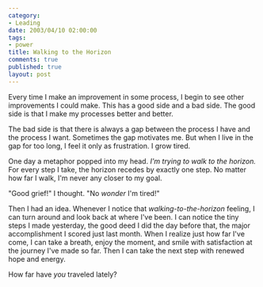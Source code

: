 ```yaml
--- 
category: 
- Leading
date: 2003/04/10 02:00:00
tags: 
- power
title: Walking to the Horizon
comments: true
published: true
layout: post
---
```


<p> Every time I make an improvement in some process, I begin to see other improvements I could make. This has a good side and a bad side. The good side is that I make my processes better and better. </p>
<p> The bad side is that there is always a gap between the process I have and the process I want. Sometimes the gap motivates me. But when I live in the gap for too long, I feel it only as frustration. I grow tired. </p>
<p> One day a metaphor popped into my head. <em>I'm trying to walk to the horizon.</em> For every step I take, the horizon recedes by exactly one step. No matter how far I walk, I'm never any closer to my goal. </p>
<p> "Good grief!" I thought. "No <em>wonder</em> I'm tired!" </p>
<p> Then I had an idea. Whenever I notice that <em>walking-to-the-horizon</em> feeling, I can turn around and look back at where I've been. I can notice the tiny steps I made yesterday, the good deed I did the day before that, the major accomplishment I scored just last month. When I realize just how far I've come, I can take a breath, enjoy the moment, and smile with satisfaction at the journey I've made so far. Then I can take the next step with renewed hope and energy. </p>
<p> How far have <em>you</em> traveled lately? </p>
